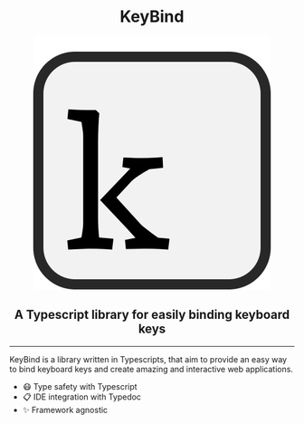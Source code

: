 <h1 align="center">KeyBind</h1>

<div align=center>
    <img src="./logo.svg" alt="KeybindJS logo" />
    <h2>A Typescript library for easily binding keyboard keys</h2>
</div>

---

KeyBind is a library written in Typescripts, that aim to provide an easy way to bind keyboard keys and create amazing and interactive web applications.

- 😷 Type safety with Typescript
- 📋 IDE integration with Typedoc
- ✨ Framework agnostic
